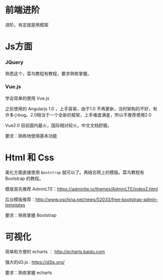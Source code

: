 # 前端进阶

进阶，肯定就是用框架

# Js方面


### JQuery

熟悉这个，菜鸟教程有教程，要求熟练掌握。


### Vue.js

学会简单的使用 Vue.js

之前使用的 Angularjs 1.0 ，上手容易，由于1.0 不再更新，当时架构的不好，有许多小bug。2.0相当于一个全新的框架，上手难度满星，所以不推荐使用2.0

Vue2.0 目前国内最火，国际相对较火，中文文档舒服。

要求：熟练地使用基本功能

# Html 和 Css

美化方面直接使用 `Bootstrap` 就可以了。再结合网上的模版。菜鸟教程有 Bootstrap 的教程。

模版首先推荐 AdminLTE：https://adminlte.io/themes/AdminLTE/index2.html

后台模版推荐：http://www.oschina.net/news/52033/free-bootstrap-admin-templates

要求：熟练掌握 Bootstrap

# 可视化

简单和方便的 echarts ： http://echarts.baidu.com

强大的d3.js : https://d3js.org/

要求：熟练掌握 echarts